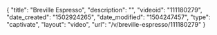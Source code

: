 {
    "title": "Breville Espresso",
    "description": "",
    "videoid": "111180279",
    "date_created": "1502924265",
    "date_modified": "1504247457",
    "type": "captivate",
    "layout": "video",
    "url": "\/v\/breville-espresso\/111180279"
}